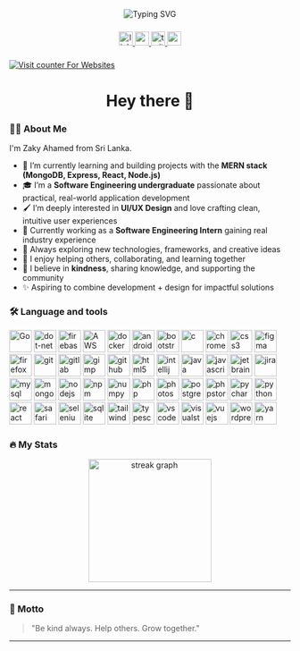 <div align="center">
  <img src="https://readme-typing-svg.demolab.com?font=Fira+Code&duration=3000&pause=1000&color=F7971E&center=true&vCenter=true&width=435&lines=Hi+%F0%9F%91%8B%2C+I'm+M+S+Zaky+Ahamed;Software+Engineering+Undergraduate;MERN+Stack+Developer;Open+Source+Contributor" alt="Typing SVG" />
</div>

###

<div align="center">
 <a href="https://www.linkedin.com/in/zakyahamed50257/" target="_blank">
    <img src="https://img.shields.io/static/v1?message=LinkedIn&logo=linkedin&label=&color=0077B5&logoColor=white&labelColor=&style=for-the-badge" height="25" alt="linkedin logo" />
  </a>
  <a href="https://www.youtube.com/" target="_blank">
    <img src="https://img.shields.io/static/v1?message=Youtube&logo=youtube&label=&color=FF0000&logoColor=white&labelColor=&style=for-the-badge" height="25" alt="youtube logo" />
  </a>
  <a href="https://x.com/" target="_blank">
    <img src="https://img.shields.io/static/v1?message=Twitter&logo=twitter&label=&color=1DA1F2&logoColor=white&labelColor=&style=for-the-badge" height="25" alt="twitter logo" />
  </a>
  <a href="mailto:zakyahamed978@gmail.com" target="_blank">
    <img src="https://img.shields.io/static/v1?message=Gmail&logo=gmail&label=&color=D14836&logoColor=white&labelColor=&style=for-the-badge" height="25" alt="gmail logo" />
  </a>
</div>

###

<a href="https://www.hitwebcounter.com" target="_blank">
<img src="https://hitwebcounter.com/counter/counter.php?page=21253021&style=0009&nbdigits=5&type=page&initCount=0" title="Counter Widget" Alt="Visit counter For Websites"   border="0" /></a>        

###

<h1 align="center">Hey there 👋</h1>

###

<h3 align="left">👨‍💻 About Me</h3>

<p align="left">
  I'm Zaky Ahamed from Sri Lanka.
</p>

<ul align="left">
  <li>🌱 I’m currently learning and building projects with the <strong>MERN stack (MongoDB, Express, React, Node.js)</strong></li>
  <li>🎓 I’m a <strong>Software Engineering undergraduate</strong> passionate about practical, real-world application development</li>
  <li>🖌️ I’m deeply interested in <strong>UI/UX Design</strong> and love crafting clean, intuitive user experiences</li>
  <li>🔭 Currently working as a <strong>Software Engineering Intern</strong> gaining real industry experience</li>
  <li>🧠 Always exploring new technologies, frameworks, and creative ideas</li>
  <li>💬 I enjoy helping others, collaborating, and learning together</li>
  <li>🤝 I believe in <strong>kindness</strong>, sharing knowledge, and supporting the community</li>
  <li>✨ Aspiring to combine development + design for impactful solutions</li>
</ul>

###
<h3 align="left">🛠 Language and tools</h3>

<p align="left">
  <a href="#"><img src="https://skillicons.dev/icons?i=go" width="40" height="40" alt="Go" /></a>
  <a href="#"><img src="https://cdn.jsdelivr.net/gh/devicons/devicon/icons/dot-net/dot-net-original.svg" width="40" height="40" alt="dot-net" /></a>
  <a href="#"><img src="https://cdn.jsdelivr.net/gh/devicons/devicon/icons/firebase/firebase-plain.svg" width="40" height="40" alt="firebase" /></a>
  <a href="#"><img src="https://skillicons.dev/icons?i=aws" width="40" height="40" alt="AWS" /></a>
  <a href="#"><img src="https://cdn.jsdelivr.net/gh/devicons/devicon/icons/docker/docker-original.svg" width="40" height="40" alt="docker" /></a>
  <a href="#"><img src="https://cdn.jsdelivr.net/gh/devicons/devicon/icons/android/android-original.svg" width="40" height="40" alt="android" /></a>
  <a href="#"><img src="https://cdn.jsdelivr.net/gh/devicons/devicon/icons/bootstrap/bootstrap-original.svg" width="40" height="40" alt="bootstrap" /></a>
  <a href="#"><img src="https://cdn.jsdelivr.net/gh/devicons/devicon/icons/c/c-original.svg" width="40" height="40" alt="c" /></a>
  <a href="#"><img src="https://cdn.jsdelivr.net/gh/devicons/devicon/icons/chrome/chrome-original.svg" width="40" height="40" alt="chrome" /></a>
  <a href="#"><img src="https://cdn.jsdelivr.net/gh/devicons/devicon/icons/css3/css3-original.svg" width="40" height="40" alt="css3" /></a>
  <a href="#"><img src="https://cdn.jsdelivr.net/gh/devicons/devicon/icons/figma/figma-original.svg" width="40" height="40" alt="figma" /></a>
  <a href="#"><img src="https://cdn.jsdelivr.net/gh/devicons/devicon/icons/firefox/firefox-original.svg" width="40" height="40" alt="firefox" /></a>
  <a href="#"><img src="https://cdn.jsdelivr.net/gh/devicons/devicon/icons/git/git-original.svg" width="40" height="40" alt="git" /></a>
  <a href="#"><img src="https://cdn.jsdelivr.net/gh/devicons/devicon/icons/gitlab/gitlab-original.svg" width="40" height="40" alt="gitlab" /></a>
  <a href="#"><img src="https://cdn.jsdelivr.net/gh/devicons/devicon/icons/gimp/gimp-original.svg" width="40" height="40" alt="gimp" /></a>
  <a href="#"><img src="https://cdn.jsdelivr.net/gh/devicons/devicon/icons/github/github-original.svg" width="40" height="40" alt="github" /></a>
  <a href="#"><img src="https://cdn.jsdelivr.net/gh/devicons/devicon/icons/html5/html5-original.svg" width="40" height="40" alt="html5" /></a>
  <a href="#"><img src="https://cdn.jsdelivr.net/gh/devicons/devicon/icons/intellij/intellij-original.svg" width="40" height="40" alt="intellij" /></a>
  <a href="#"><img src="https://cdn.jsdelivr.net/gh/devicons/devicon/icons/java/java-original.svg" width="40" height="40" alt="java" /></a>
  <a href="#"><img src="https://cdn.jsdelivr.net/gh/devicons/devicon/icons/javascript/javascript-original.svg" width="40" height="40" alt="javascript" /></a>
  <a href="#"><img src="https://cdn.jsdelivr.net/gh/devicons/devicon/icons/jetbrains/jetbrains-original.svg" width="40" height="40" alt="jetbrains" /></a>
  <a href="#"><img src="https://cdn.jsdelivr.net/gh/devicons/devicon/icons/jira/jira-original.svg" width="40" height="40" alt="jira" /></a>
  <a href="#"><img src="https://cdn.jsdelivr.net/gh/devicons/devicon/icons/mysql/mysql-original.svg" width="40" height="40" alt="mysql" /></a>
  <a href="#"><img src="https://cdn.jsdelivr.net/gh/devicons/devicon/icons/mongodb/mongodb-original.svg" width="40" height="40" alt="mongodb" /></a>
  <a href="#"><img src="https://cdn.jsdelivr.net/gh/devicons/devicon/icons/nodejs/nodejs-original.svg" width="40" height="40" alt="nodejs" /></a>
 <a href="#"><img src="https://cdn.simpleicons.org/npm/CB3837" width="40" height="40" alt="npm" /></a>
  <a href="#"><img src="https://cdn.jsdelivr.net/gh/devicons/devicon/icons/numpy/numpy-original.svg" width="40" height="40" alt="numpy" /></a>
  <a href="#"><img src="https://cdn.jsdelivr.net/gh/devicons/devicon/icons/php/php-original.svg" width="40" height="40" alt="php" /></a>
  <a href="#"><img src="https://cdn.jsdelivr.net/gh/devicons/devicon/icons/photoshop/photoshop-plain.svg" width="40" height="40" alt="photoshop" /></a>
  <a href="#"><img src="https://cdn.jsdelivr.net/gh/devicons/devicon/icons/postgresql/postgresql-original.svg" width="40" height="40" alt="postgresql" /></a>
  <a href="#"><img src="https://cdn.jsdelivr.net/gh/devicons/devicon/icons/phpstorm/phpstorm-original.svg" width="40" height="40" alt="phpstorm" /></a>
  <a href="#"><img src="https://cdn.jsdelivr.net/gh/devicons/devicon/icons/pycharm/pycharm-original.svg" width="40" height="40" alt="pycharm" /></a>
  <a href="#"><img src="https://cdn.jsdelivr.net/gh/devicons/devicon/icons/python/python-original.svg" width="40" height="40" alt="python" /></a>
  <a href="#"><img src="https://cdn.jsdelivr.net/gh/devicons/devicon/icons/react/react-original.svg" width="40" height="40" alt="react" /></a>
  <a href="#"><img src="https://cdn.jsdelivr.net/gh/devicons/devicon/icons/safari/safari-original.svg" width="40" height="40" alt="safari" /></a>
  <a href="#"><img src="https://cdn.jsdelivr.net/gh/devicons/devicon/icons/selenium/selenium-original.svg" width="40" height="40" alt="selenium" /></a>
  <a href="#"><img src="https://cdn.jsdelivr.net/gh/devicons/devicon/icons/sqlite/sqlite-original.svg" width="40" height="40" alt="sqlite" /></a>
  <a href="#"><img src="https://cdn.jsdelivr.net/gh/devicons/devicon/icons/tailwindcss/tailwindcss-original.svg" width="40" height="40" alt="tailwindcss" /></a>
  <a href="#"><img src="https://cdn.jsdelivr.net/gh/devicons/devicon/icons/typescript/typescript-original.svg" width="40" height="40" alt="typescript" /></a>
  <a href="#"><img src="https://cdn.jsdelivr.net/gh/devicons/devicon/icons/vscode/vscode-original.svg" width="40" height="40" alt="vscode" /></a>
  <a href="#"><img src="https://cdn.jsdelivr.net/gh/devicons/devicon/icons/visualstudio/visualstudio-plain.svg" width="40" height="40" alt="visualstudio" /></a>
  <a href="#"><img src="https://cdn.jsdelivr.net/gh/devicons/devicon/icons/vuejs/vuejs-original.svg" width="40" height="40" alt="vuejs" /></a>
  <a href="#"><img src="https://cdn.jsdelivr.net/gh/devicons/devicon/icons/wordpress/wordpress-original.svg" width="40" height="40" alt="wordpress" /></a>
  <a href="#"><img src="https://cdn.jsdelivr.net/gh/devicons/devicon/icons/yarn/yarn-original.svg" width="40" height="40" alt="yarn" /></a>
</p>



###

<h3 align="left">🔥 My Stats</h3>

<div align="center">
  <img src="https://streak-stats.demolab.com?user=zkyahmd&locale=en&mode=daily&theme=dark&hide_border=false&border_radius=5&order=3" height="220" alt="streak graph" />
</div>

---

### 🙏 Motto

> "Be kind always. Help others. Grow together."

---
